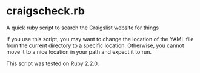 # craigscheck.rb
A quick ruby script to search the Craigslist website for things

If you use this script, you may want to change the location of the YAML file from the 
current directory to a specific location.  Otherwise, you cannot move it to
a nice location in your path and expect it to run.

This script was tested on Ruby 2.2.0.

